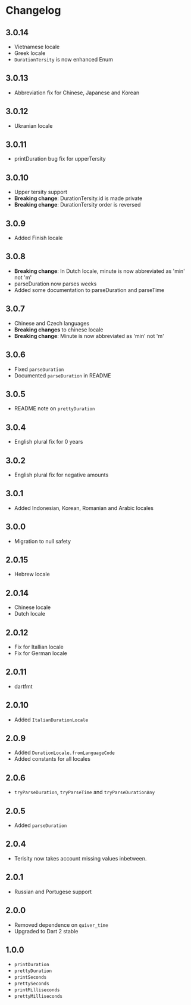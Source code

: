 # Changelog

## 3.0.14

+ Vietnamese locale
+ Greek locale
+ `DurationTersity` is now enhanced Enum

## 3.0.13

+ Abbreviation fix for Chinese, Japanese and Korean

## 3.0.12

+ Ukranian locale

## 3.0.11

+ printDuration bug fix for upperTersity

## 3.0.10

+ Upper tersity support
+ **Breaking change**: DurationTersity.id is made private
+ **Breaking change**: DurationTersity order is reversed

## 3.0.9

+ Added Finish locale

## 3.0.8

+ **Breaking change**: In Dutch locale, minute is now abbreviated as 'min' not 'm'
+ parseDuration now parses weeks
+ Added some documentation to parseDuration and parseTime

## 3.0.7

+ Chinese and Czech languages
+ **Breaking changes** to chinese locale
+ **Breaking change**: Minute is now abbreviated as 'min' not 'm'

## 3.0.6

+ Fixed `parseDuration`
+ Documented `parseDuration` in README

## 3.0.5

+ README note on `prettyDuration`

## 3.0.4

+ English plural fix for 0 years

## 3.0.2

+ English plural fix for negative amounts

## 3.0.1

+ Added Indonesian, Korean, Romanian and Arabic locales

## 3.0.0

+ Migration to null safety

## 2.0.15

+ Hebrew locale

## 2.0.14

+ Chinese locale
+ Dutch locale

## 2.0.12

+ Fix for Itallian locale
+ Fix for German locale

## 2.0.11

+ dartfmt

## 2.0.10

+ Added `ItalianDurationLocale`

## 2.0.9

+ Added `DurationLocale.fromLanguageCode`
+ Added constants for all locales

## 2.0.6

+ `tryParseDuration`, `tryParseTime` and `tryParseDurationAny`

## 2.0.5

+ Added `parseDuration`

## 2.0.4

+ Terisity now takes account missing values inbetween.

## 2.0.1

+ Russian and Portugese support

## 2.0.0

+ Removed dependence on `quiver_time`
+ Upgraded to Dart 2 stable

## 1.0.0

+ `printDuration`
+ `prettyDuration`
+ `printSeconds`
+ `prettySeconds`
+ `printMilliseconds`
+ `prettyMilliseconds`
